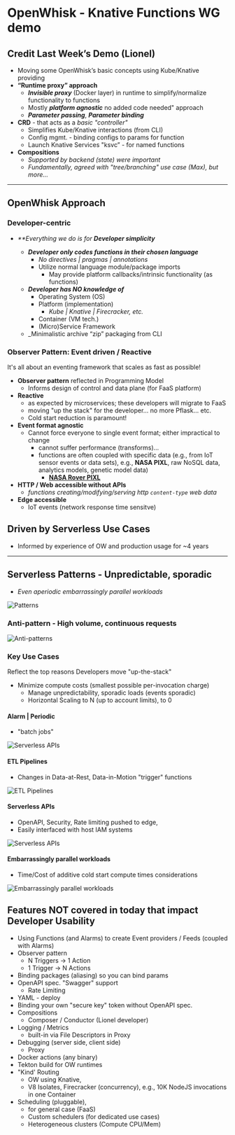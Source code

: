 <!--
#
# Licensed to the Apache Software Foundation (ASF) under one or more
# contributor license agreements.  See the NOTICE file distributed with
# this work for additional information regarding copyright ownership.
# The ASF licenses this file to You under the Apache License, Version 2.0
# (the "License"); you may not use this file except in compliance with
# the License.  You may obtain a copy of the License at
#
#     http://www.apache.org/licenses/LICENSE-2.0
#
# Unless required by applicable law or agreed to in writing, software
# distributed under the License is distributed on an "AS IS" BASIS,
# WITHOUT WARRANTIES OR CONDITIONS OF ANY KIND, either express or implied.
# See the License for the specific language governing permissions and
# limitations under the License.
#
-->

# OpenWhisk - Knative Functions WG demo


## Credit Last Week’s Demo (Lionel)

- Moving some OpenWhisk’s basic concepts using Kube/Knative providing
- **“Runtime proxy” approach**
    - _**Invisible proxy**_ (Docker layer) in runtime to simplify/normalize functionality to functions
    - Mostly _**platform agnostic**_ no added code needed" approach
    - _**Parameter passing**_, _**Parameter binding**_
- **CRD** - that acts as a _basic "controller"_
    - Simplifies Kube/Knative interactions (from CLI)
    - Config mgmt. - binding configs to params for function
    - Launch Knative Services "ksvc” - for named functions
- **Compositions**
    - _Supported by backend (state) were important_
    - _Fundamentally, agreed with "tree/branching" use case (Max), but more…_

---

## OpenWhisk Approach

### Developer-centric

- _**Everything we do is for **Developer simplicity**_

  - _**Developer only codes functions in their chosen language**_
     - _No directives | pragmas | annotations_
     - Utilize normal language module/package imports
        - May provide platform callbacks/intrinsic functionality (as functions)
  - _**Developer has NO knowledge of**_
     - Operating System (OS)
     - Platform (implementation)
        - _Kube | Knative | Firecracker, etc._
     - Container (VM tech.)
     - (Micro)Service Framework
  - _Minimalistic archive “zip” packaging from CLI

### Observer Pattern: Event driven / Reactive

It's all about an eventing framework that scales as fast as possible!

   - **Observer pattern** reflected in Programming Model
      - Informs design of control and data plane (for FaaS platform)
   - **Reactive**
      - as expected by microservices; these developers will migrate to FaaS
      - moving "up the stack" for the developer... no more Pflask... etc.
      - Cold start reduction is paramount!
   - **Event format agnostic**
      - Cannot force everyone to single event format; either impractical to change
        - cannot suffer performance (transforms)...
        - functions are often coupled with specific data (e.g., from IoT sensor events or data sets), e.g.,
        **NASA PIXL**, raw NoSQL data, analytics models, genetic model data)
            - **[NASA Rover PIXL](https://mars.nasa.gov/mars2020/spacecraft/instruments/pixl/)**
   - **HTTP / Web accessible without APIs**
        - _functions creating/modifying/serving http `content-type` web data_
   - **Edge accessible**
      - IoT events (network response time sensitve)

## Driven by Serverless Use Cases

   - Informed by experience of OW and production usage for ~4 years

---

## Serverless Patterns - Unpredictable, sporadic

- _Even aperiodic embarrassingly parallel workloads_

![Patterns](images/serverless-usage-graph-pattern.png)

### Anti-pattern - High volume, continuous requests

![Anti-patterns](images/serverless-usage-graph-antipattern.png)

### Key Use Cases

Reflect the top reasons Developers move "up-the-stack"

- Minimize compute costs (smallest possible per-invocation charge)
  - Manage unpredictability, sporadic loads (events sporadic)
  - Horizontal Scaling to N (up to account limits), to 0

#### Alarm | Periodic

  - "batch jobs"

  ![Serverless APIs](images/serverless-use-case-periodic.png)

#### ETL Pipelines

  - Changes in Data-at-Rest, Data-in-Motion "trigger" functions

  ![ETL Pipelines](images/serverless-use-case-etl-pipeline.png)

#### Serverless APIs

  - OpenAPI, Security, Rate limiting pushed to edge,
  - Easily interfaced with host IAM systems

  ![Serverless APIs](images/serverless-use-case-apis.png)

#### Embarrassingly parallel workloads

  - Time/Cost of additive cold start compute times considerations

  ![Embarrassingly parallel workloads](images/serverless-use-case-divide-conquer.png)

## Features NOT covered in today that impact Developer Usability

- Using Functions (and Alarms) to create Event providers / Feeds (coupled with Alarms)
- Observer pattern
  - N Triggers -> 1 Action
  - 1 Trigger -> N Actions
- Binding packages (aliasing) so you can bind params
- OpenAPI spec. "Swagger" support
  - Rate Limiting
- YAML - deploy
- Binding your own "secure key" token without OpenAPI spec.
- Compositions
  - Composer / Conductor (Lionel developer)
- Logging / Metrics
  - built-in via File Descriptors in Proxy
- Debugging (server side, client side)
  - Proxy
- Docker actions (any binary)
- Tekton build for OW runtimes
- "Kind' Routing
  - OW using Knative,
  - V8 Isolates, Firecracker (concurrency), e.g., 10K NodeJS invocations in one Container
- Scheduling (pluggable),
  - for general case (FaaS)
  - Custom schedulers (for dedicated use cases)
  - Heterogeneous clusters (Compute CPU/Mem)
